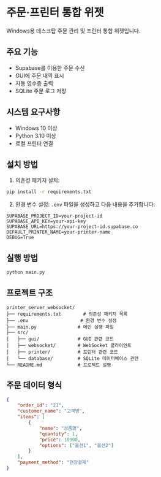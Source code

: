 # 주문·프린터 통합 위젯

Windows용 데스크탑 주문 관리 및 프린터 통합 위젯입니다.

## 주요 기능

- Supabase를 이용한 주문 수신
- GUI에 주문 내역 표시
- 자동 영수증 출력
- SQLite 주문 로그 저장

## 시스템 요구사항

- Windows 10 이상
- Python 3.10 이상
- 로컬 프린터 연결

## 설치 방법

1. 의존성 패키지 설치:
```bash
pip install -r requirements.txt
```

2. 환경 변수 설정:
`.env` 파일을 생성하고 다음 내용을 추가합니다:
```
SUPABASE_PROJECT_ID=your-project-id
SUPABASE_API_KEY=your-api-key
SUPABASE_URL=https://your-project-id.supabase.co
DEFAULT_PRINTER_NAME=your-printer-name
DEBUG=True
```

## 실행 방법

```bash
python main.py
```

## 프로젝트 구조

```
printer_server_websocket/
├── requirements.txt        # 의존성 패키지 목록
├── .env                   # 환경 변수 설정
├── main.py               # 메인 실행 파일
├── src/
│   ├── gui/              # GUI 관련 코드
│   ├── websocket/        # WebSocket 클라이언트
│   ├── printer/          # 프린터 관련 코드
│   └── database/         # SQLite 데이터베이스 관련
└── README.md             # 프로젝트 설명
```

## 주문 데이터 형식

```json
{
    "order_id": "21",
    "customer_name": "고객명",
    "items": [
        {
            "name": "상품명",
            "quantity": 1,
            "price": 10900,
            "options": ["옵션1", "옵션2"]
        }
    ],
    "payment_method": "현장결제"
}
``` 